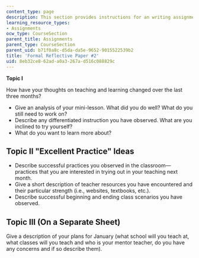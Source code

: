 ```yaml
---
content_type: page
description: This section provides instructions for an writing assignment.
learning_resource_types:
- Assignments
ocw_type: CourseSection
parent_title: Assignments
parent_type: CourseSection
parent_uid: b71f0a8c-d5da-da5e-9652-9015522539b2
title: 'Formal Reflective Paper #2'
uid: 8eb32ce8-62ad-a0a3-267a-d516c088829c
---
```


**Topic I**

How have your thoughts on teaching and learning changed over the last three months?

*   Give an analysis of your mini-lesson. What did you do well? What do you still need to work on?
*   Describe any differentiated instruction you have observed. What are you inclined to try yourself?
*   What do you want to learn more about?

Topic II "Excellent Practice" Ideas
-----------------------------------

*   Describe successful practices you observed in the classroom—practices that you are interested in trying out in your teaching next month.
*   Give a short description of teacher resources you have encountered and their particular strength (i.e., websites, textbooks, etc.).
*   Describe successful beginning and ending class scenarios you have observed.

Topic III (On a Separate Sheet)
-------------------------------

Give a description of your plans for January (what school will you teach at, what classes will you teach and who is your mentor teacher, do you have any concerns and if so describe them).